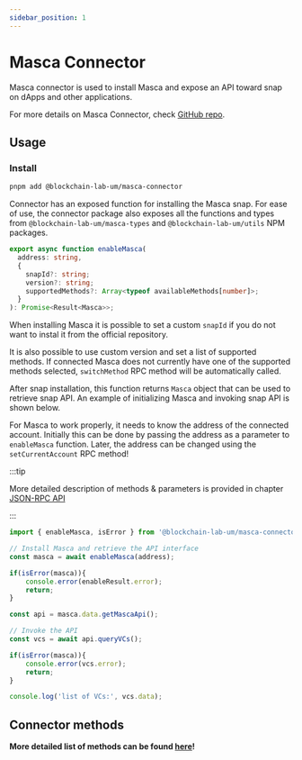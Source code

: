 ```yaml
---
sidebar_position: 1
---
```


# Masca Connector

Masca connector is used to install Masca and expose an API toward snap on dApps and other applications.

For more details on Masca Connector, check [GitHub repo](https://github.com/blockchain-lab-um/ssi-snap/tree/master/packages/connector).

## Usage

### Install

```bash
pnpm add @blockchain-lab-um/masca-connector
```

Connector has an exposed function for installing the Masca snap. For ease of use, the connector package also exposes all the functions and types from `@blockchain-lab-um/masca-types` and `@blockchain-lab-um/utils` NPM packages.

```typescript
export async function enableMasca(
  address: string,
  {
    snapId?: string;
    version?: string;
    supportedMethods?: Array<typeof availableMethods[number]>;
  }
): Promise<Result<Masca>>;
```

When installing Masca it is possible to set a custom `snapId` if you do not want to instal it from the official repository.

It is also possible to use custom version and set a list of supported methods. If connected Masca does not currently have one of the supported methods selected, `switchMethod` RPC method will be automatically called.

After snap installation, this function returns `Masca` object that can be used to retrieve snap API.
An example of initializing Masca and invoking snap API is shown below.

For Masca to work properly, it needs to know the address of the connected account. Initially this can be done by passing the address as a parameter to `enableMasca` function. Later, the address can be changed using the `setCurrentAccount` RPC method!

:::tip

More detailed description of methods & parameters is provided in chapter [JSON-RPC API](../tutorial/rpc-methods.md)

:::

```typescript
import { enableMasca, isError } from '@blockchain-lab-um/masca-connector';

// Install Masca and retrieve the API interface
const masca = await enableMasca(address);

if(isError(masca)){
    console.error(enableResult.error);
    return;
}

const api = masca.data.getMascaApi();

// Invoke the API
const vcs = await api.queryVCs();

if(isError(masca)){
    console.error(vcs.error);
    return;
}

console.log('list of VCs:', vcs.data);
```

## Connector methods

**More detailed list of methods can be found [here](./../tutorial/implementation.md)!**
